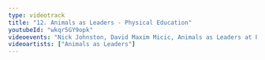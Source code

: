 ```yaml
---
type: videotrack
title: "12. Animals as Leaders - Physical Education"
youtubeId: "wkqr5GY9opk"
videoevents: "Nick Johnston, David Maxim Micic, Animals as Leaders at Patronaat"
videoartists: ["Animals as Leaders"]
---
```

